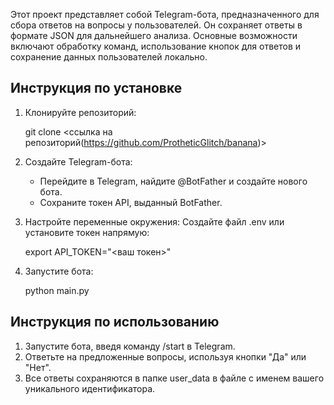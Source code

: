 Этот проект представляет собой Telegram-бота, предназначенного для сбора ответов на вопросы у пользователей. Он сохраняет ответы в формате JSON для дальнейшего анализа. Основные возможности включают обработку команд, использование кнопок для ответов и сохранение данных пользователей локально.

## Инструкция по установке

1. Клонируйте репозиторий:
    
    git clone <ссылка на репозиторий(https://github.com/ProtheticGlitch/banana)>
    
    
2. Создайте Telegram-бота:
    - Перейдите в Telegram, найдите @BotFather и создайте нового бота.
    - Сохраните токен API, выданный BotFather.
      
3. Настройте переменные окружения:
    Создайте файл .env или установите токен напрямую:
    
    export API_TOKEN="<ваш токен>"
    
4. Запустите бота:
    
    python main.py
    

## Инструкция по использованию

1. Запустите бота, введя команду /start в Telegram.
2. Ответьте на предложенные вопросы, используя кнопки "Да" или "Нет".
3. Все ответы сохраняются в папке user_data в файле с именем вашего уникального идентификатора.

